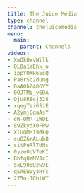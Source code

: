 ```yaml
---
title: The Juice Media
type: channel
channel: thejuicemedia
menu:
  main:
    parent: Channels
videos:
- XwQkQxvWilk
- OL8a1YEhk_o
- ippYOXR65sQ
- Pa8rSc2dung
- BaA0hZ406YY
- 0OJTMi_v6DA
- QjU8R8oj328
- xqegTsi6SiE
- A2ymjCqaAsY
- eW-OMR-iWOE
- 89ZkydX0FPw
- XlUQMH19BkQ
- cuQZ6rALub8
- sitPeRlTdNs
- 0yzeOqV7eKI
- BhfqQzMVJxI
- 5xL905Uzw9E
- qSAEWVy4HYc
- 275o-JObtWY
---
```

